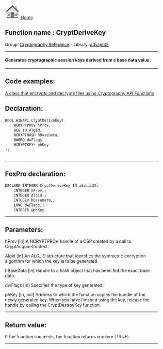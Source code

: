 [<img src="../../images/home.png"> Home ](https://github.com/VFPX/Win32API)  

## Function name : CryptDeriveKey
Group: [Cryptography Reference](../../functions_group.md#Cryptography_Reference)  -  Library: [advapi32](../../libraries.md#advapi32)  
***  


#### Generates cryptographic session keys derived from a base data value.
***  


## Code examples:
[A class that encrypts and decrypts files using Cryptography API Functions](../../samples/sample_511.md)  

## Declaration:
```foxpro  
BOOL WINAPI CryptDeriveKey(
	HCRYPTPROV hProv,
	ALG_ID Algid,
	HCRYPTHASH hBaseData,
	DWORD dwFlags,
	HCRYPTKEY* phKey
);
  
```  
***  


## FoxPro declaration:
```foxpro  
DECLARE INTEGER CryptDeriveKey IN advapi32;
	INTEGER hProv,;
	INTEGER Algid,;
	INTEGER hBaseData,;
	LONG dwFlags,;
	INTEGER @phKey  
```  
***  


## Parameters:
hProv 
[in] A HCRYPTPROV handle of a CSP created by a call to CryptAcquireContext. 

Algid 
[in] An ALG_ID structure that identifies the symmetric encryption algorithm for which the key is to be generated. 

hBaseData 
[in] Handle to a hash object that has been fed the exact base data.

dwFlags 
[in] Specifies the type of key generated.

phKey 
[in, out] Address to which the function copies the handle of the newly generated key. When you have finished using the key, release the handle by calling the CryptDestroyKey function.   
***  


## Return value:
If the function succeeds, the function returns nonzero (TRUE).  
***  

